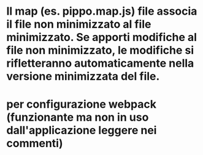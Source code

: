 # Il map (es. pippo.map.js) file associa il file non minimizzato al file minimizzato. Se apporti modifiche al file non minimizzato, le modifiche si rifletteranno automaticamente nella versione minimizzata del file.


# per configurazione webpack (funzionante ma non in uso dall'applicazione leggere nei commenti)
